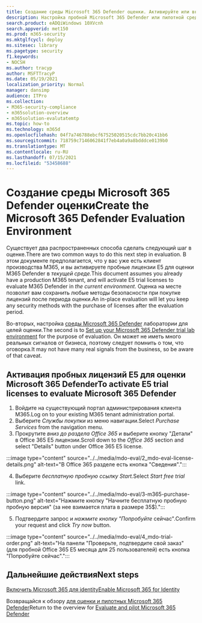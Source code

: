 ```yaml
---
title: Создание среды Microsoft 365 Defender оценки. Активируйте или включив пробные лицензии и перенаправляя их в Microsoft Defender for Identity (MDI).
description: Настройка пробной Microsoft 365 Defender или пилотной среды путем активации пробных лицензий. Затем установите Microsoft Defender для удостоверений (MDI) и все другие оценки M365D.
search.product: eADQiWindows 10XVcnh
search.appverid: met150
ms.prod: m365-security
ms.mktglfcycl: deploy
ms.sitesec: library
ms.pagetype: security
f1.keywords:
- NOCSH
ms.author: tracyp
author: MSFTTracyP
ms.date: 05/19/2021
localization_priority: Normal
manager: dansimp
audience: ITPro
ms.collection:
- M365-security-compliance
- m365solution-overview
- m365solution-evalutatemtp
ms.topic: how-to
ms.technology: m365d
ms.openlocfilehash: 04f7a746788ebcf67525020515cdc7bb20c41bb6
ms.sourcegitcommit: 718759c7146062841f7eb4a0a9a8bdddce0139b0
ms.translationtype: MT
ms.contentlocale: ru-RU
ms.lasthandoff: 07/15/2021
ms.locfileid: "53458688"
---
```

# <a name="create-the-microsoft-365-defender-evaluation-environment"></a><span data-ttu-id="a3250-105">Создание среды Microsoft 365 Defender оценки</span><span class="sxs-lookup"><span data-stu-id="a3250-105">Create the Microsoft 365 Defender Evaluation Environment</span></span>

<span data-ttu-id="a3250-106">Существует два распространенных способа сделать следующий шаг в оценке.</span><span class="sxs-lookup"><span data-stu-id="a3250-106">There are two common ways to do this next step in evaluation.</span></span> <span data-ttu-id="a3250-107">В этом документе предполагается, что у вас уже есть клиент производства M365, и вы активируете пробные лицензии E5 для оценки M365 Defender в *текущей среде.*</span><span class="sxs-lookup"><span data-stu-id="a3250-107">This document assumes you already have a production M365 tenant, and will activate E5 trial licenses to evaluate M365 Defender in *the current environment*.</span></span> <span data-ttu-id="a3250-108">Оценка на месте позволит вам сохранить любые методы безопасности при покупке лицензий после периода оценки.</span><span class="sxs-lookup"><span data-stu-id="a3250-108">An in-place evaluation will let you keep any security methods with the purchase of licenses after the evaluation period.</span></span>

<span data-ttu-id="a3250-109">Во-вторых, настройка [среды Microsoft 365 Defender](setup-m365deval.md) лаборатории для целей оценки.</span><span class="sxs-lookup"><span data-stu-id="a3250-109">The second is to  [Set up your Microsoft 365 Defender trial lab environment](setup-m365deval.md) for the purpose of evaluation.</span></span> <span data-ttu-id="a3250-110">Он может не иметь много реальных сигналов от бизнеса, поэтому следует помнить о том, что оговорка.</span><span class="sxs-lookup"><span data-stu-id="a3250-110">It may not have many real signals from the business, so be aware of that caveat.</span></span>

## <a name="to-activate-e5-trial-licenses-to-evaluate-microsoft-365-defender"></a><span data-ttu-id="a3250-111">Активация пробных лицензий E5 для оценки Microsoft 365 Defender</span><span class="sxs-lookup"><span data-stu-id="a3250-111">To activate E5 trial licenses to evaluate Microsoft 365 Defender</span></span> 
1. <span data-ttu-id="a3250-112">Войдите на существующий портал администрирования клиента M365.</span><span class="sxs-lookup"><span data-stu-id="a3250-112">Log on to your existing M365 tenant administration portal.</span></span>
2. <span data-ttu-id="a3250-113">Выберите *Службы покупки* из меню навигации.</span><span class="sxs-lookup"><span data-stu-id="a3250-113">Select *Purchase Services* from the navigation menu.</span></span>
3. <span data-ttu-id="a3250-114">Прокрутите *вниз до раздела Office 365* и выберите кнопку "Детали" в Office 365 E5 лицензии.</span><span class="sxs-lookup"><span data-stu-id="a3250-114">Scroll down to the *Office 365* section and select "Details" button under Office 365 E5 license.</span></span>

:::image type="content" source="../../media/mdo-eval/2_mdo-eval-license-details.png" alt-text="В Office 365 разделе есть кнопка &quot;Сведения&quot;.":::

4. <span data-ttu-id="a3250-116">Выберите *бесплатную пробную ссылку Start.*</span><span class="sxs-lookup"><span data-stu-id="a3250-116">Select *Start free trial* link.</span></span>

:::image type="content" source="../../media/mdo-eval/3-m365-purchase-button.png" alt-text="Нажмите кнопку &quot;Начните бесплатную пробную пробную версия&quot; (за нее взимается плата в размере 35$).":::

5. <span data-ttu-id="a3250-118">Подтвердите запрос и *нажмите кнопку "Попробуйте* сейчас".</span><span class="sxs-lookup"><span data-stu-id="a3250-118">Confirm your request and click *Try now* button.</span></span>

:::image type="content" source="../../media/mdo-eval/4_mdo-trial-order.png" alt-text="На панели &quot;Проверьте, подтвердите свой заказ&quot; (для пробной Office 365 E5 месяца для 25 пользователей) есть кнопка &quot;Попробуйте сейчас&quot;.":::

## <a name="next-steps"></a><span data-ttu-id="a3250-120">Дальнейшие действия</span><span class="sxs-lookup"><span data-stu-id="a3250-120">Next steps</span></span>
[<span data-ttu-id="a3250-121">Включить Microsoft 365 для identity</span><span class="sxs-lookup"><span data-stu-id="a3250-121">Enable Microsoft 365 for Identity</span></span>](eval-defender-identity-overview.md)

<span data-ttu-id="a3250-122">Возвращайся к обзору [для оценки и пилотных Microsoft 365 Defender](eval-overview.md)</span><span class="sxs-lookup"><span data-stu-id="a3250-122">Return to the overview for [Evaluate and pilot Microsoft 365 Defender](eval-overview.md)</span></span>